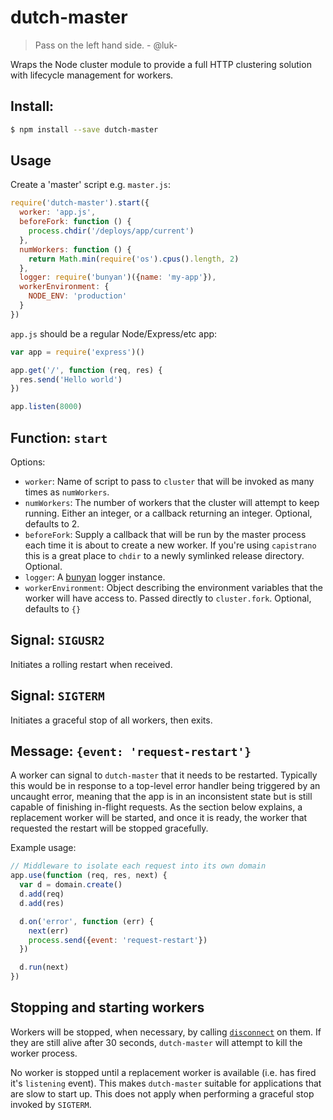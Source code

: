 # dutch-master

> Pass on the left hand side. - @luk-

Wraps the Node cluster module to provide a full HTTP clustering solution with
lifecycle management for workers.

## Install:
```bash
$ npm install --save dutch-master
```

## Usage

Create a 'master' script e.g. `master.js`:

```js
require('dutch-master').start({
  worker: 'app.js',
  beforeFork: function () {
    process.chdir('/deploys/app/current')
  },
  numWorkers: function () {
    return Math.min(require('os').cpus().length, 2)
  },
  logger: require('bunyan')({name: 'my-app'}),
  workerEnvironment: {
    NODE_ENV: 'production'
  }
})
```

`app.js` should be a regular Node/Express/etc app:

```js
var app = require('express')()

app.get('/', function (req, res) {
  res.send('Hello world')
})

app.listen(8000)
```

## Function: `start`

Options:

* `worker`: Name of script to pass to `cluster` that will be invoked as many times
as `numWorkers`.
* `numWorkers`: The number of workers that the cluster will attempt to keep running.
Either an integer, or a callback returning an integer. Optional, defaults to 2.
* `beforeFork`: Supply a callback that will be run by the master process each time
it is about to create a new worker. If you're using `capistrano` this is a great
place to `chdir` to a newly symlinked release directory. Optional.
* `logger`: A [bunyan](https://github.com/trentm/node-bunyan) logger instance.
* `workerEnvironment`: Object describing the environment variables that the worker
will have access to. Passed directly to `cluster.fork`. Optional, defaults to `{}`

## Signal: `SIGUSR2`

Initiates a rolling restart when received.

## Signal: `SIGTERM`

Initiates a graceful stop of all workers, then exits.

## Message: `{event: 'request-restart'}`

A worker can signal to `dutch-master` that it needs to be restarted. Typically
this would be in response to a top-level error handler being triggered by an
uncaught error, meaning that the app is in an inconsistent state but is still
capable of finishing in-flight requests. As the section below explains, a
replacement worker will be started, and once it is ready, the worker that
requested the restart will be stopped gracefully.

Example usage:

```js
// Middleware to isolate each request into its own domain
app.use(function (req, res, next) {
  var d = domain.create()
  d.add(req)
  d.add(res)

  d.on('error', function (err) {
    next(err)
    process.send({event: 'request-restart'})
  })

  d.run(next)
})
```

## Stopping and starting workers

Workers will be stopped, when necessary, by calling
 [`disconnect`](http://nodejs.org/api/cluster.html#cluster_worker_disconnect) on
them. If they are still alive after 30 seconds, `dutch-master` will attempt to
kill the worker process.

No worker is stopped until a replacement worker is available (i.e. has fired
it's `listening` event). This makes `dutch-master` suitable for applications that
are slow to start up. This does not apply when performing a graceful stop invoked
by `SIGTERM`.
